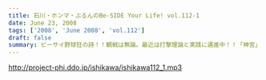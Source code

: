 ```yaml
---
title: 石川・ホンマ・ぶるんのBe-SIDE Your Life! vol.112-1
date: June 23, 2008
tags: ['2008', 'June 2008', 'vol.112']
draft: false
summary: ビーサイ野球狂の詩！！観戦は無論。最近は打撃理論と実践に邁進中！！「神宮」「新宿」「浅草」あたりのバッティングセンターにはビーサイメンバー出没要注意だ！NAMAE
---
```


http://project-phi.ddo.jp/ishikawa/ishikawa112_1.mp3
